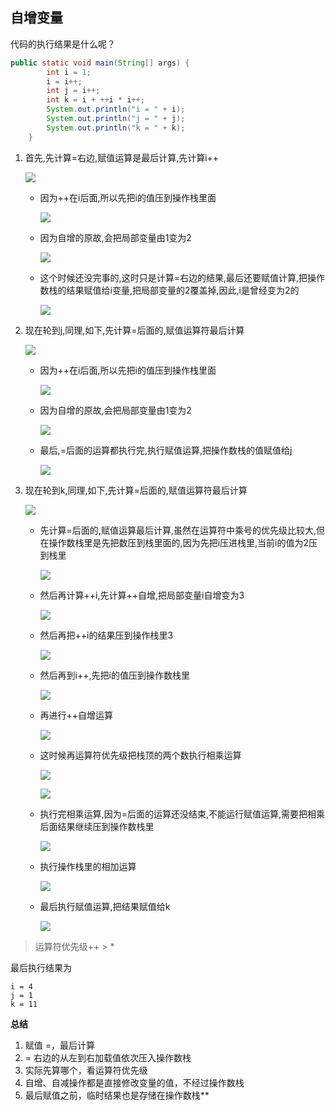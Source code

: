 ## 自增变量

代码的执行结果是什么呢？

```java
public static void main(String[] args) {
        int i = 1;
        i = i++;
        int j = i++;
        int k = i + ++i * i++;
        System.out.println("i = " + i);
        System.out.println("j = " + j);
        System.out.println("k = " + k);
    }

```

1. 首先,先计算=右边,赋值运算是最后计算,先计算i++

   ![](http://120.77.237.175:9080/photos/eight/java/base/04.jpg)

   - 因为++在i后面,所以先把i的值压到操作栈里面

     ![](http://120.77.237.175:9080/photos/eight/java/base/05.jpg)

   - 因为自增的原故,会把局部变量由1变为2

     ![](http://120.77.237.175:9080/photos/eight/java/base/06.jpg)

   - 这个时候还没完事的,这时只是计算=右边的结果,最后还要赋值计算,把操作数栈的结果赋值给i变量,把局部变量的2覆盖掉,因此,i是曾经变为2的

     ![](http://120.77.237.175:9080/photos/eight/java/base/08.jpg)

2. 现在轮到j,同理,如下,先计算=后面的,赋值运算符最后计算

   ![](http://120.77.237.175:9080/photos/eight/java/base/09.jpg)

   - 因为++在i后面,所以先把i的值压到操作栈里面

     ![](http://120.77.237.175:9080/photos/eight/java/base/10.jpg)

   - 因为自增的原故,会把局部变量由1变为2

     ![](http://120.77.237.175:9080/photos/eight/java/base/11.jpg)

   - 最后,=后面的运算都执行完,执行赋值运算,把操作数栈的值赋值给j

     ![](http://120.77.237.175:9080/photos/eight/java/base/12.jpg)
   
3. 现在轮到k,同理,如下,先计算=后面的,赋值运算符最后计算

   ![](http://120.77.237.175:9080/photos/eight/java/base/13.jpg)

   - 先计算=后面的,赋值运算最后计算,虽然在运算符中乘号的优先级比较大,但在操作数栈里是先把数压到栈里面的,因为先把i压进栈里,当前i的值为2压到栈里

     ![](http://120.77.237.175:9080/photos/eight/java/base/15.jpg)

   - 然后再计算++i,先计算++自增,把局部变量i自增变为3

     ![](http://120.77.237.175:9080/photos/eight/java/base/16.jpg)

   - 然后再把++i的结果压到操作栈里3

     ![](http://120.77.237.175:9080/photos/eight/java/base/17.jpg)

   - 然后再到i++,先把i的值压到操作数栈里

     ![](http://120.77.237.175:9080/photos/eight/java/base/18.jpg)

   - 再进行++自增运算

     ![](http://120.77.237.175:9080/photos/eight/java/base/19.jpg)

   - 这时候再运算符优先级把栈顶的两个数执行相乘运算

     ![](http://120.77.237.175:9080/photos/eight/java/base/20.jpg)
   
     ![](http://120.77.237.175:9080/photos/eight/java/base/21.jpg)
   
   - 执行完相乘运算,因为=后面的运算还没结束,不能运行赋值运算,需要把相乘后面结果继续压到操作数栈里
   
     ![](http://120.77.237.175:9080/photos/eight/java/base/22.jpg)
   
   - 执行操作栈里的相加运算
   
     ![](http://120.77.237.175:9080/photos/eight/java/base/23.jpg)
   
   - 最后执行赋值运算,把结果赋值给k
   
     ![](http://120.77.237.175:9080/photos/eight/java/base/24.jpg)

> 运算符优先级++ > *


最后执行结果为

```
i = 4
j = 1
k = 11
```

**总结**

1.  赋值 =，最后计算
2. = 右边的从左到右加载值依次压入操作数栈
3. 实际先算哪个，看运算符优先级
4. 自增、自减操作都是直接修改变量的值，不经过操作数栈
5. 最后赋值之前，临时结果也是存储在操作数栈**

